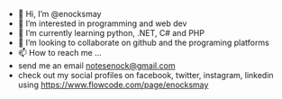 - 👋 Hi, I’m @enocksmay
- 👀 I’m interested in programming and web dev
- 🌱 I’m currently learning python, .NET, C# and PHP
- 💞️ I’m looking to collaborate on github and the programing platforms
- 📫 How to reach me ...
- send me an email notesenock@gmail.com
- check out my social profiles on facebook, twitter, instagram, linkedin using https://www.flowcode.com/page/enocksmay

<!---
enocksmay/enocksmay is a ✨ special ✨ repository because its `README.md` (this file) appears on your GitHub profile.
You can click the Preview link to take a look at your changes.
--->
